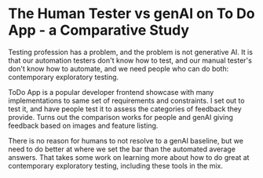 # The Human Tester vs genAI on To Do App - a Comparative Study

Testing profession has a problem, and the problem is not generative AI. It is that our automation testers don't know how to test, and our manual tester's don't know how to automate, and we need people who can do both: contemporary exploratory testing. 

ToDo App is a popular developer frontend showcase with many implementations to same set of requirements and constraints. I set out to test it, and have people test it to assess the categories of feedback they provide. Turns out the comparison works for people and genAI giving feedback based on images and feature  listing. 

There is no reason for humans to not resolve to a genAI baseline, but we need to do better at where we set the bar than the automated average answers. That takes some work on learning more about how to do great at contemporary exploratory testing, including these tools in the mix. 
